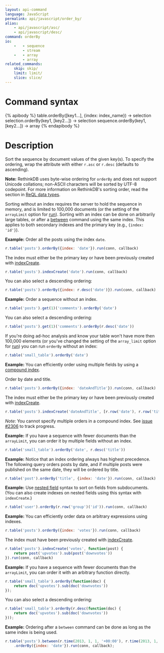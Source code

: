 ```yaml
---
layout: api-command
language: JavaScript
permalink: api/javascript/order_by/
alias:
    - api/javascript/asc/
    - api/javascript/desc/
command: orderBy
io:
    -   - sequence
        - stream
    -   - array
        - array
related_commands:
    skip: skip/
    limit: limit/
    slice: slice/
---
```


# Command syntax #

{% apibody %}
table.orderBy([key1...], {index: index_name}) &rarr; selection<stream>
selection.orderBy(key1, [key2...]) &rarr; selection<array>
sequence.orderBy(key1, [key2...]) &rarr; array
{% endapibody %}

# Description #

Sort the sequence by document values of the given key(s). To specify
the ordering, wrap the attribute with either `r.asc` or `r.desc`
(defaults to ascending).

__Note:__ RethinkDB uses byte-wise ordering for `orderBy` and does not support Unicode collations; non-ASCII characters will be sorted by UTF-8 codepoint. For more information on RethinkDB's sorting order, read the section in [ReQL data types](/docs/data-types/#sorting-order).

Sorting without an index requires the server to hold the sequence in
memory, and is limited to 100,000 documents (or the setting of the `arrayLimit` option for [run](/api/javascript/run)). Sorting with an index can
be done on arbitrarily large tables, or after a [between](/api/javascript/between/) command
using the same index. This applies to both secondary indexes and the primary key (e.g., `{index: 'id'}`).

__Example:__ Order all the posts using the index `date`.   

```js
r.table('posts').orderBy({index: 'date'}).run(conn, callback)
```

The index must either be the primary key or have been previously created with [indexCreate](/api/javascript/index_create/).

```js
r.table('posts').indexCreate('date').run(conn, callback)
```

You can also select a descending ordering:

```js
r.table('posts').orderBy({index: r.desc('date')}).run(conn, callback)
```

__Example:__ Order a sequence without an index.

```js
r.table('posts').get(1)('comments').orderBy('date')
```

You can also select a descending ordering:

```js
r.table('posts').get(1)('comments').orderBy(r.desc('date'))
```

If you're doing ad-hoc analysis and know your table won't have more then 100,000
elements (or you've changed the setting of the `array_limit` option for [run](/api/javascript/run)) you can run `orderBy` without an index:

```js
r.table('small_table').orderBy('date')
```

__Example:__ You can efficiently order using multiple fields by using a
[compound index](http://www.rethinkdb.com/docs/secondary-indexes/javascript/).

Order by date and title.

```js
r.table('posts').orderBy({index: 'dateAndTitle'}).run(conn, callback)
```

The index must either be the primary key or have been previously created with [indexCreate](/api/javascript/index_create/).

```js
r.table('posts').indexCreate('dateAndTitle', [r.row('date'), r.row('title')]).run(conn, callback)
```

_Note_: You cannot specify multiple orders in a compound index. See [issue #2306](https://github.com/rethinkdb/rethinkdb/issues/2306)
to track progress.

__Example:__ If you have a sequence with fewer documents than the `arrayLimit`, you can order it
by multiple fields without an index.

```js
r.table('small_table').orderBy('date', r.desc('title'))
```

__Example:__ Notice that an index ordering always has highest
precedence. The following query orders posts by date, and if multiple
posts were published on the same date, they will be ordered by title.

```js
r.table('post').orderBy('title', {index: 'date'}).run(conn, callback)
```

__Example:__ Use [nested field](/docs/cookbook/javascript/#filtering-based-on-nested-fields) syntax to sort on fields from subdocuments. (You can also create indexes on nested fields using this syntax with `indexCreate`.)

```js
r.table('user').orderBy(r.row('group')('id')).run(conn, callback)
```

__Example:__ You can efficiently order data on arbitrary expressions using indexes.

```js
r.table('posts').orderBy({index: 'votes'}).run(conn, callback)
```

The index must have been previously created with [indexCreate](/api/javascript/index_create/).

```js
r.table('posts').indexCreate('votes', function(post) {
    return post('upvotes').sub(post('downvotes'))
}).run(conn, callback)
```

__Example:__ If you have a sequence with fewer documents than the `arrayLimit`, you can order it with an arbitrary function directly.

```js
r.table('small_table').orderBy(function(doc) {
    return doc('upvotes').sub(doc('downvotes'))
});
```

You can also select a descending ordering:

```js
r.table('small_table').orderBy(r.desc(function(doc) {
    return doc('upvotes').sub(doc('downvotes'))
}));
```

__Example:__ Ordering after a `between` command can be done as long as the same index is being used.

```js
r.table('posts').between(r.time(2013, 1, 1, '+00:00'), r.time(2013, 1, 1, '+00:00'), {index: 'date'})
    .orderBy({index: 'date'}).run(conn, callback);
```

